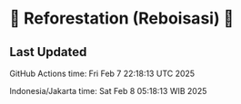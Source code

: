 
# 🌳 Reforestation (Reboisasi) 🌲

## Last Updated

GitHub Actions time: Fri Feb  7 22:18:13 UTC 2025

Indonesia/Jakarta time: Sat Feb  8 05:18:13 WIB 2025
